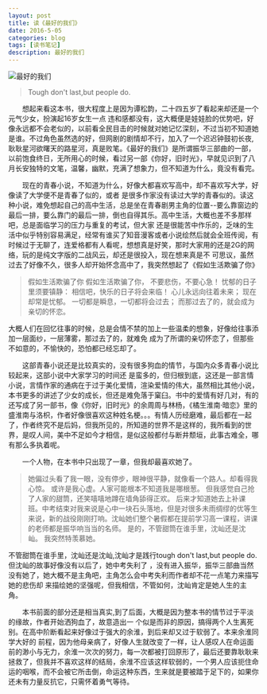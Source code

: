 ```yaml
---
layout: post
title: 读《最好的我们》
date: 2016-5-05
categories: blog
tags: [读书笔记]
description: 最好的我们
---
```


![最好的我们](https://pic4.zhimg.com/0b8f6bfc735405bf2472b1004c1ff01f_b.jpeg)

> Tough don't last,but people do.  


&emsp;&emsp;想起来看这本书，很大程度上是因为谭松韵，二十四五岁了看起来却还是一个元气少女，扮演起16岁女生一点
违和感都没有，这大概便是娃娃脸的优势吧，好像永远都不会老似的，以前看全民目击的时候就对她记忆深刻，不过当初不知道她是谁。不过角色虽然选的好，但网剧的剧情却不行，加入了一个迟迟钟鼓初长夜,耿耿星河欲曙天的路星河，真是败笔。《最好的我们》是所谓振华三部曲的一部，以前饱食终日，无所用心的时候，看过另一部《你好，旧时光》，早就见识到了八月长安独特的文笔，温馨，幽默，充满了想象力，但不知道为什么，竟没有看完。

&emsp;&emsp;现在的青春小说，不知道为什么，好像大都喜欢写高中，却不喜欢写大学，好像读了大学便不是青春了似的，或者
是很多作家没有读过大学的青春似的。读这种小说，难免想起自己的高中生活，总是坐在青春剧男主角的位置--要么靠窗边的
最后一排，要么靠门的最后一排，倒也自得其乐。高中生活，大概也差不多那样吧，总是面临学习的压力与重复的考试，但大家
还是很能苦中作乐的，乏味的生活中似乎特别容易满足，经常有谁买了知音漫客或者小说绘然后就会全班传阅，有时候过于无聊了，连爱格都有人看呢，想想真是好笑，那时大家用的还是2G的网络，玩的是纯文字版的二战风云，却还是很投入，现在想来真是不
可思议，虽然过去了好像不久，很多人却开始怀念高中了，我突然想起了《假如生活欺骗了你》

> 假如生活欺骗了你
> 假如生活欺骗了你，
> 不要悲伤，不要心急！
> 忧郁的日子里须要镇静：
> 相信吧，快乐的日子将会来临！
> 心儿永远向往着未来；
> 现在却常是忧郁。
>一切都是瞬息，一切都将会过去；
> 而那过去了的，就会成为亲切的怀恋。

大概人们在回忆往事的时候，总是会情不禁的加上一些温柔的想象，好像给往事添加一层面纱，一层薄雾，那过去了的，就难免
成为了所谓的亲切怀恋了，但那些不如意的，不愉快的，恐怕都已经忘却了。

&emsp;&emsp;这部青春小说还是比较真实的，没有很多狗血的情节，与国内众多青春小说比较起来，这部小说中大家学习的时间还
是蛮多的，但归根到底，这还是一部言情小说，言情作家的通病在于过于美化爱情，渲染爱情的伟大，虽然相比其他小说，本书更多的讲述了少女的成长，但还是难免落于窠臼。书中的爱情有好几对，有的还写成了另一部书，像《你好，旧时光》的余周周与林杨，《橘生淮南·暗恋》里的盛淮南与洛枳，作者好像很喜欢这种姓名梗。。。有情人历经磨难，最后都在一起了，作者终究不是后妈，但我所见的，所知道的世界不是这样的，我所看到的世界，是叹人间，美中不足如今才相信，是似这般都付与断井颓垣，此事古难全，哪有那么多执着呢。             

&emsp;&emsp;一个人物，在本书中只出现了一章，但我却最喜欢她了。   

>她偏过头看了我一眼，没有停步，眼神很平静，就像看一个路人。却看得我心惊。
或许是我心虚。人家可能根本不知道我是哪根葱。
但我感觉自己抢了人家的甜筒，还笑嘻嘻地蹲在墙角舔得正欢。
后来才知道她去上补课班。中考结束对我来说是心中一块石头落地，但是对很多未雨绸缪的优等生来说，新的战役刚刚打响。沈屾她们整个暑假都在提前学习高一课程，讲课的老师都是振华响当当的名师。
是的，不管甜筒在谁手里，沈屾还是沈屾。
我突然特羡慕她。

不管甜筒在谁手里，沈屾还是沈屾,沈屾才是践行tough don't last,but people do.但沈屾的故事好像没有以后了，她中考失利了
，没有进入振华，振华三部曲当然没有她了，她大概不是主角吧，主角怎么会中考失利而作者却不花一点笔力来描写她的悲伤却
来描绘她的坚强呢，但我相信，不管如何，沈屾肯定是她人生的主角。

&emsp;&emsp;本书前面的部分还是相当真实,到了后面，大概是因为整本书的情节过于平淡的缘故，作者开始洒狗血了，故意造出一
个似是而非的原因，搞得两个人生离死别。在高中阶断看起来好像过于强大的余淮，到后来却又过于软弱了。本来余淮同学大好的
前程，因为他母亲病了，好像人生就改变了一样，让人感叹人在命运面前的渺小与无力，余淮一次次的努力，每一次都被打回原形了，最后还要靠耿耿来拯救了，但我并不喜欢这样的结局，余淮不应该这样软弱的，一个男人应该扼住命运的咽喉，而不会被它所击倒，命运这种东西，生来就是要被踏于足下的，如果你还未有力量反抗它，只需怀着勇气等待。







		













